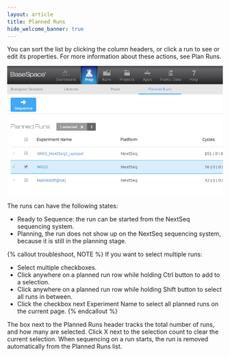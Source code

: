 ```yaml
---
layout: article
title: Planned Runs
hide_welcome_banner: true
---
```


You can sort the list by clicking the column headers, or click a run to see or edit its properties. For more information about these actions, see Plan Runs.

![Planned Runs](/images/articles/planned-runs-select_759x453.png)  

The runs can have the following states:

- Ready to Sequence: the run can be started from the NextSeq sequencing system.
- Planning, the run does not show up on the NextSeq sequencing system, because it is still in the planning stage.

{% callout troubleshoot, NOTE %}
If you want to select multiple runs:

- Select multiple checkboxes.
- Click anywhere on a planned run row while holding Ctrl button to add to a selection.
- Click anywhere on a planned run row while holding Shift button to select all runs in between.
- Click the checkbox next Experiment Name to select all planned runs on the current page.
{% endcallout %}

The box next to the Planned Runs header tracks the total number of runs, and how many are selected. Click X next to the selection count to clear the current selection.
When sequencing on a run starts, the run is removed automatically from the Planned Runs list.

